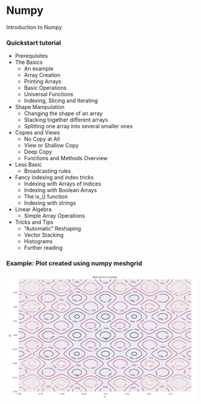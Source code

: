 # Numpy
Introduction to Numpy

### Quickstart tutorial
- Prerequisites
- The Basics
  - An example
  - Array Creation
  - Printing Arrays
  - Basic Operations
  - Universal Functions
  - Indexing, Slicing and Iterating
- Shape Manipulation
  - Changing the shape of an array
  - Stacking together different arrays
  - Splitting one array into several smaller ones
- Copies and Views
  - No Copy at All
  - View or Shallow Copy
  - Deep Copy
  - Functions and Methods Overview
- Less Basic
  - Broadcasting rules
- Fancy indexing and index tricks
  - Indexing with Arrays of Indices
  - Indexing with Boolean Arrays
  - The ix_() function
  - Indexing with strings
- Linear Algebra
  - Simple Array Operations
- Tricks and Tips
  - “Automatic” Reshaping
  - Vector Stacking
  - Histograms
  - Further reading

### Example: Plot created using numpy meshgrid

![img](pic/meshgrid.png)
